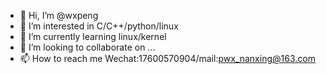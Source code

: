 - 👋 Hi, I’m @wxpeng
- 👀 I’m interested in C/C++/python/linux
- 🌱 I’m currently learning linux/kernel
- 💞️ I’m looking to collaborate on ...
- 📫 How to reach me Wechat:17600570904/mail:pwx_nanxing@163.com

<!---
wxpeng/wxpeng is a ✨ special ✨ repository because its `README.md` (this file) appears on your GitHub profile.
You can click the Preview link to take a look at your changes.
--->
